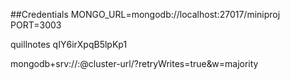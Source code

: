 ##Credentials
MONGO_URL=mongodb://localhost:27017/miniproj
PORT=3003

quillnotes
qIY6irXpqB5lpKp1

mongodb+srv://<username>:<password>@cluster-url/<dbname>?retryWrites=true&w=majority    